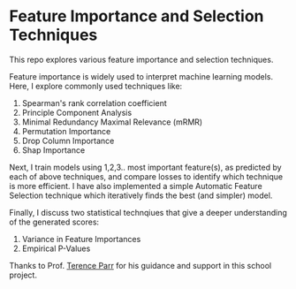 # Feature Importance and Selection Techniques
This repo explores various feature importance and selection techniques.

Feature importance is widely used to interpret machine learning models. Here, I explore commonly used techniques like:

1. Spearman's rank correlation coefficient
2. Principle Component Analysis
3. Minimal Redundancy Maximal Relevance (mRMR)
4. Permutation Importance
5. Drop Column Importance
6. Shap Importance

Next, I train models using 1,2,3.. most important feature(s), as predicted by each of above techniques, and compare losses to identify which technique is more efficient. I have also implemented a simple Automatic Feature Selection technique which iteratively finds the best (and simpler) model.

Finally, I discuss two statistical technqiues that give a deeper understanding of the generated scores:

1. Variance in Feature Importances
2. Empirical P-Values

Thanks to Prof. [Terence Parr](https://github.com/parrt) for his guidance and support in this school project.

